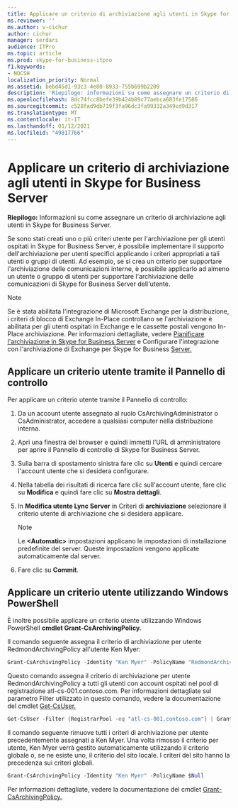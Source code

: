 ```yaml
---
title: Applicare un criterio di archiviazione agli utenti in Skype for Business Server
ms.reviewer: ''
ms.author: v-cichur
author: cichur
manager: serdars
audience: ITPro
ms.topic: article
ms.prod: skype-for-business-itpro
f1.keywords:
- NOCSH
localization_priority: Normal
ms.assetid: bebd45d1-93c3-4e80-8933-755b699b2209
description: 'Riepilogo: informazioni su come assegnare un criterio di archiviazione agli utenti in Skype for Business Server.'
ms.openlocfilehash: 8dc74fcc8befe39b424b89c77aebca683fe17586
ms.sourcegitcommit: c528fad9db719f3fa96dc3fa99332a349cd9d317
ms.translationtype: MT
ms.contentlocale: it-IT
ms.lasthandoff: 01/12/2021
ms.locfileid: "49817766"
---
```

# <a name="apply-an-archiving-policy-to-users-in-skype-for-business-server"></a>Applicare un criterio di archiviazione agli utenti in Skype for Business Server

**Riepilogo:** Informazioni su come assegnare un criterio di archiviazione agli utenti in Skype for Business Server.
  
Se sono stati creati uno o più criteri utente per l'archiviazione per gli utenti ospitati in Skype for Business Server, è possibile implementare il supporto dell'archiviazione per utenti specifici applicando i criteri appropriati a tali utenti o gruppi di utenti. Ad esempio, se si crea un criterio per supportare l'archiviazione delle comunicazioni interne, è possibile applicarlo ad almeno un utente o gruppo di utenti per supportare l'archiviazione delle comunicazioni di Skype for Business Server dell'utente.
  
> [!NOTE]
> Se è stata abilitata l'integrazione di Microsoft Exchange per la distribuzione, i criteri di blocco di Exchange In-Place controllano se l'archiviazione è abilitata per gli utenti ospitati in Exchange e le cassette postali vengono In-Place archiviazione. Per informazioni dettagliate, vedere [Pianificare l'archiviazione in Skype for Business Server](../../plan-your-deployment/archiving/archiving.md) e Configurare l'integrazione con l'archiviazione di Exchange per Skype for Business [Server.](../../deploy/deploy-archiving/configure-integration-with-exchange-storage.md) 
  
## <a name="apply-a-user-policy-by-using-the-control-panel"></a>Applicare un criterio utente tramite il Pannello di controllo

Per applicare un criterio utente tramite il Pannello di controllo:
  
1. Da un account utente assegnato al ruolo CsArchivingAdministrator o CsAdministrator, accedere a qualsiasi computer nella distribuzione interna. 
    
2. Apri una finestra del browser e quindi immetti l'URL di amministratore per aprire il Pannello di controllo di Skype for Business Server. 
    
3. Sulla barra di spostamento sinistra fare clic su **Utenti** e quindi cercare l'account utente che si desidera configurare. 
    
4. Nella tabella dei risultati di ricerca fare clic sull'account utente, fare clic su **Modifica** e quindi fare clic su **Mostra dettagli**.
    
5. In **Modifica utente Lync Server** in Criteri di **archiviazione** selezionare il criterio utente di archiviazione che si desidera applicare.
    
    > [!NOTE]
    > Le **\<Automatic\>** impostazioni applicano le impostazioni di installazione predefinite del server. Queste impostazioni vengono applicate automaticamente dal server.
  
6. Fare clic su **Commit**.
    
## <a name="apply-a-user-policy-by-using-windows-powershell"></a>Applicare un criterio utente utilizzando Windows PowerShell

È inoltre possibile applicare un criterio utente utilizzando Windows PowerShell **cmdlet Grant-CsArchivingPolicy.**
  
Il comando seguente assegna il criterio di archiviazione per utente RedmondArchivingPolicy all'utente Ken Myer:
  
```PowerShell
Grant-CsArchivingPolicy -Identity "Ken Myer" -PolicyName "RedmondArchivingPolicy"
```

Questo comando assegna il criterio di archiviazione per utente RedmondArchivingPolicy a tutti gli utenti con account ospitati nel pool di registrazione atl-cs-001.contoso.com. Per informazioni dettagliate sul parametro Filter utilizzato in questo comando, vedere la documentazione del cmdlet [Get-CsUser.](https://docs.microsoft.com/powershell/module/skype/get-csuser?view=skype-ps)
  
```PowerShell
Get-CsUser -Filter {RegistrarPool -eq "atl-cs-001.contoso.com"} | Grant-CsArchivingPolicy -PolicyName "RedmondArchivingPolicy"
```

Il comando seguente rimuove tutti i criteri di archiviazione per utente precedentemente assegnati a Ken Myer. Una volta rimosso il criterio per utente, Ken Myer verrà gestito automaticamente utilizzando il criterio globale o, se ne esiste uno, il criterio del sito locale. I criteri del sito hanno la precedenza sui criteri globali.
  
```PowerShell
Grant-CsArchivingPolicy -Identity "Ken Myer" -PolicyName $Null
```

Per informazioni dettagliate, vedere la documentazione del cmdlet [Grant-CsArchivingPolicy.](https://docs.microsoft.com/powershell/module/skype/grant-csarchivingpolicy?view=skype-ps)
  

